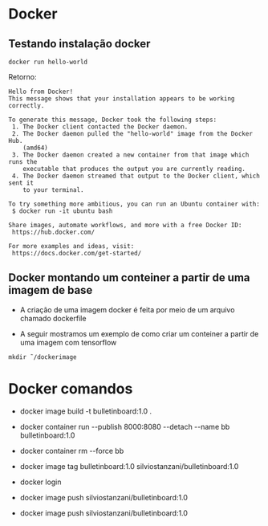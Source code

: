# Docker

## Testando instalação docker
```
docker run hello-world
```

Retorno:

```
Hello from Docker!
This message shows that your installation appears to be working correctly.

To generate this message, Docker took the following steps:
 1. The Docker client contacted the Docker daemon.
 2. The Docker daemon pulled the "hello-world" image from the Docker Hub.
    (amd64)
 3. The Docker daemon created a new container from that image which runs the
    executable that produces the output you are currently reading.
 4. The Docker daemon streamed that output to the Docker client, which sent it
    to your terminal.

To try something more ambitious, you can run an Ubuntu container with:
 $ docker run -it ubuntu bash

Share images, automate workflows, and more with a free Docker ID:
 https://hub.docker.com/

For more examples and ideas, visit:
 https://docs.docker.com/get-started/
```


## Docker montando um conteiner a partir de uma imagem de base

* A criação de uma imagem docker é feita por meio de um arquivo chamado dockerfile

* A seguir mostramos um exemplo de como criar um conteiner a partir de uma imagem com tensorflow 

```
mkdir ˜/dockerimage
```

# Docker comandos
* docker image build -t bulletinboard:1.0 .

* docker container run --publish 8000:8080 --detach --name bb bulletinboard:1.0
  
* docker container rm --force bb
  
* docker image tag bulletinboard:1.0 silviostanzani/bulletinboard:1.0
  
* docker login
  
* docker image push silviostanzani/bulletinboard:1.0
  
* docker image push silviostanzani/bulletinboard:1.0


